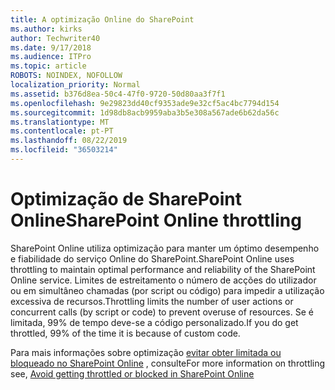 ```yaml
---
title: A optimização Online do SharePoint
ms.author: kirks
author: Techwriter40
ms.date: 9/17/2018
ms.audience: ITPro
ms.topic: article
ROBOTS: NOINDEX, NOFOLLOW
localization_priority: Normal
ms.assetid: b376d8ea-50c4-47f0-9720-50d80aa3f7f1
ms.openlocfilehash: 9e29823dd40cf9353ade9e32cf5ac4bc7794d154
ms.sourcegitcommit: 1d98db8acb9959aba3b5e308a567ade6b62da56c
ms.translationtype: MT
ms.contentlocale: pt-PT
ms.lasthandoff: 08/22/2019
ms.locfileid: "36503214"
---
```

# <a name="sharepoint-online-throttling"></a><span data-ttu-id="6050a-102">Optimização de SharePoint Online</span><span class="sxs-lookup"><span data-stu-id="6050a-102">SharePoint Online throttling</span></span>

<span data-ttu-id="6050a-103">SharePoint Online utiliza optimização para manter um óptimo desempenho e fiabilidade do serviço Online do SharePoint.</span><span class="sxs-lookup"><span data-stu-id="6050a-103">SharePoint Online uses throttling to maintain optimal performance and reliability of the SharePoint Online service.</span></span> <span data-ttu-id="6050a-104">Limites de estreitamento o número de acções do utilizador ou em simultâneo chamadas (por script ou código) para impedir a utilização excessiva de recursos.</span><span class="sxs-lookup"><span data-stu-id="6050a-104">Throttling limits the number of user actions or concurrent calls (by script or code) to prevent overuse of resources.</span></span> <span data-ttu-id="6050a-105">Se é limitada, 99% de tempo deve-se a código personalizado.</span><span class="sxs-lookup"><span data-stu-id="6050a-105">If you do get throttled, 99% of the time it is because of custom code.</span></span>
  
<span data-ttu-id="6050a-106">Para mais informações sobre optimização [evitar obter limitada ou bloqueado no SharePoint Online](https://go.microsoft.com/fwlink/?linkid=2022019) , consulte</span><span class="sxs-lookup"><span data-stu-id="6050a-106">For more information on throttling see, [Avoid getting throttled or blocked in SharePoint Online](https://go.microsoft.com/fwlink/?linkid=2022019)</span></span>
  

